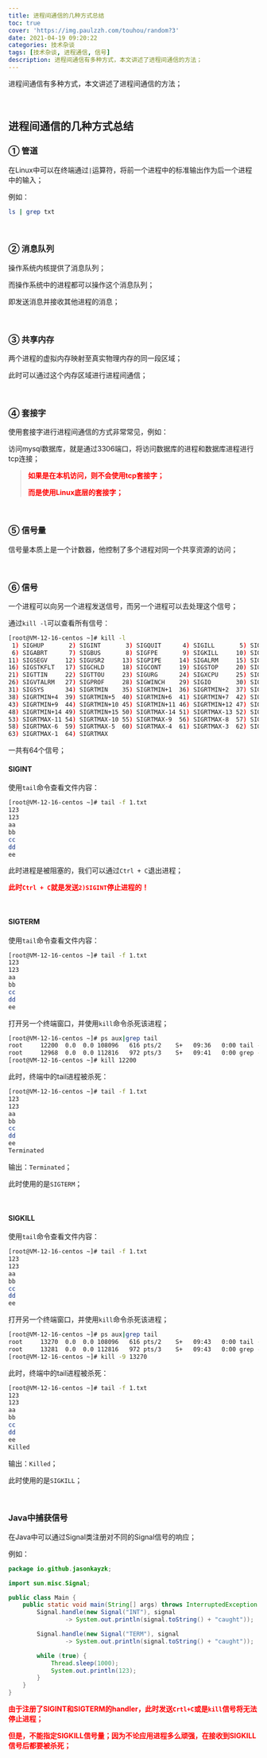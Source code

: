 ```yaml
---
title: 进程间通信的几种方式总结
toc: true
cover: 'https://img.paulzzh.com/touhou/random?3'
date: 2021-04-19 09:20:22
categories: 技术杂谈
tags: [技术杂谈, 进程通信, 信号]
description: 进程间通信有多种方式，本文讲述了进程间通信的方法；
---
```


进程间通信有多种方式，本文讲述了进程间通信的方法；

<br/>

<!--more-->

## **进程间通信的几种方式总结**

### **① 管道**

在Linux中可以在终端通过`|`运算符，将前一个进程中的标准输出作为后一个进程中的输入；

例如：

```bash
ls | grep txt
```

<br/>

### **② 消息队列**

操作系统内核提供了消息队列；

而操作系统中的进程都可以操作这个消息队列；

即发送消息并接收其他进程的消息；

<br/>

### **③ 共享内存**

两个进程的虚拟内存映射至真实物理内存的同一段区域；

此时可以通过这个内存区域进行进程间通信；

<br/>

### **④ 套接字**

使用套接字进行进程间通信的方式非常常见，例如：

访问mysql数据库，就是通过3306端口，将访问数据库的进程和数据库进程进行tcp连接；

>   <font color="#f00">**如果是在本机访问，则不会使用tcp套接字；**</font>
>
>   <font color="#f00">**而是使用Linux底层的套接字；**</font>

<br/>

### **⑤ 信号量**

信号量本质上是一个计数器，他控制了多个进程对同一个共享资源的访问；

<br/>

### **⑥ 信号**

一个进程可以向另一个进程发送信号，而另一个进程可以去处理这个信号；

通过`kill -l`可以查看所有信号：

```bash
[root@VM-12-16-centos ~]# kill -l
 1) SIGHUP       2) SIGINT       3) SIGQUIT      4) SIGILL       5) SIGTRAP
 6) SIGABRT      7) SIGBUS       8) SIGFPE       9) SIGKILL     10) SIGUSR1
11) SIGSEGV     12) SIGUSR2     13) SIGPIPE     14) SIGALRM     15) SIGTERM
16) SIGSTKFLT   17) SIGCHLD     18) SIGCONT     19) SIGSTOP     20) SIGTSTP
21) SIGTTIN     22) SIGTTOU     23) SIGURG      24) SIGXCPU     25) SIGXFSZ
26) SIGVTALRM   27) SIGPROF     28) SIGWINCH    29) SIGIO       30) SIGPWR
31) SIGSYS      34) SIGRTMIN    35) SIGRTMIN+1  36) SIGRTMIN+2  37) SIGRTMIN+3
38) SIGRTMIN+4  39) SIGRTMIN+5  40) SIGRTMIN+6  41) SIGRTMIN+7  42) SIGRTMIN+8
43) SIGRTMIN+9  44) SIGRTMIN+10 45) SIGRTMIN+11 46) SIGRTMIN+12 47) SIGRTMIN+13
48) SIGRTMIN+14 49) SIGRTMIN+15 50) SIGRTMAX-14 51) SIGRTMAX-13 52) SIGRTMAX-12
53) SIGRTMAX-11 54) SIGRTMAX-10 55) SIGRTMAX-9  56) SIGRTMAX-8  57) SIGRTMAX-7
58) SIGRTMAX-6  59) SIGRTMAX-5  60) SIGRTMAX-4  61) SIGRTMAX-3  62) SIGRTMAX-2
63) SIGRTMAX-1  64) SIGRTMAX
```

一共有64个信号；

#### **SIGINT**

使用`tail`命令查看文件内容：

```bash
[root@VM-12-16-centos ~]# tail -f 1.txt 
123
123
aa
bb
cc
dd
ee
```

此时进程是被阻塞的，我们可以通过`Ctrl + C`退出进程；

<font color="#f00">**此时`Ctrl + C`就是发送`2)SIGINT`停止进程的！**</font>

<br/>

#### **SIGTERM**

使用`tail`命令查看文件内容：

```bash
[root@VM-12-16-centos ~]# tail -f 1.txt 
123
123
aa
bb
cc
dd
ee
```

打开另一个终端窗口，并使用`kill`命令杀死该进程；

```bash
[root@VM-12-16-centos ~]# ps aux|grep tail
root     12200  0.0  0.0 108096   616 pts/2    S+   09:36   0:00 tail -f 1.txt
root     12968  0.0  0.0 112816   972 pts/3    S+   09:41   0:00 grep --color=auto tail
[root@VM-12-16-centos ~]# kill 12200
```

此时，终端中的tail进程被杀死：

```bash
[root@VM-12-16-centos ~]# tail -f 1.txt 
123
123
aa
bb
cc
dd
ee
Terminated
```

输出：`Terminated`；

此时使用的是`SIGTERM`；

<br/>

#### **SIGKILL**

使用`tail`命令查看文件内容：

```bash
[root@VM-12-16-centos ~]# tail -f 1.txt 
123
123
aa
bb
cc
dd
ee
```

打开另一个终端窗口，并使用`kill`命令杀死该进程；

```bash
[root@VM-12-16-centos ~]# ps aux|grep tail
root     13270  0.0  0.0 108096   616 pts/2    S+   09:43   0:00 tail -f 1.txt
root     13281  0.0  0.0 112816   972 pts/3    S+   09:43   0:00 grep --color=auto tail
[root@VM-12-16-centos ~]# kill -9 13270
```

此时，终端中的tail进程被杀死：

```bash
[root@VM-12-16-centos ~]# tail -f 1.txt 
123
123
aa
bb
cc
dd
ee
Killed
```

输出：`Killed`；

此时使用的是`SIGKILL`；

<br/>

### **Java中捕获信号**

在Java中可以通过Signal类注册对不同的Signal信号的响应；

例如：

```java
package io.github.jasonkayzk;

import sun.misc.Signal;

public class Main {
    public static void main(String[] args) throws InterruptedException {
        Signal.handle(new Signal("INT"), signal
                -> System.out.println(signal.toString() + "caught"));

        Signal.handle(new Signal("TERM"), signal
                -> System.out.println(signal.toString() + "caught"));

        while (true) {
            Thread.sleep(1000);
            System.out.println(123);
        }
    }
}
```

<font color="#f00">**由于注册了SIGINT和SIGTERM的handler，此时发送`Crtl+C`或是`kill`信号将无法停止进程；**</font>

<font color="#f00">**但是，不能指定SIGKILL信号量；因为不论应用进程多么顽强，在接收到SIGKILL信号后都要被杀死；**</font>

<br/>